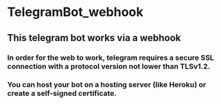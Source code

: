 # **TelegramBot_webhook**
## This telegram bot works via a webhook

### In order for the web to work, telegram requires a secure SSL connection with a protocol version not lower than TLSv1.2.
### You can host your bot on a hosting server (like Heroku) or create a self-signed certificate.
